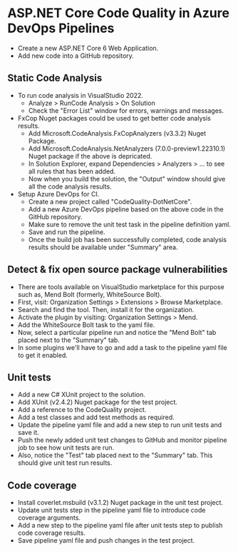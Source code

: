 # ASP.NET Core Code Quality in Azure DevOps Pipelines
- Create a new ASP.NET Core 6 Web Application.
- Add new code into a GitHub repository.

## Static Code Analysis
- To run code analysis in VisualStudio 2022. 
  - Analyze > RunCode Analysis > On Solution
  - Check the "Error List" window for errors, warnings and messages.
- FxCop Nuget packages could be used to get better code analysis results.
  - Add Microsoft.CodeAnalysis.FxCopAnalyzers (v3.3.2) Nuget Package.
  - Add Microsoft.CodeAnalysis.NetAnalyzers (7.0.0-preview1.22310.1) Nuget package if the above is depricated.
  - In Solution Explorer, expand Dependencies > Analyzers > ... to see all rules that has been added.
  - Now when you build the solution, the "Output" window should give all the code analysis results.
- Setup Azure DevOps for CI.
  - Create a new project called "CodeQuality-DotNetCore".
  - Add a new Azure DevOps pipeline based on the above code in the GitHub repository.
  - Make sure to remove the unit test task in the pipeline definition yaml.
  - Save and run the pipeline.
  - Once the build job has been successfully completed, code analysis results should be available under "Summary" area.
  
## Detect & fix open source package vulnerabilities
- There are tools available on VisualStudio marketplace for this purpose such as, Mend Bolt (formerly, WhiteSource Bolt).
- First, visit: Organization Settings > Extensions > Browse Marketplace.
- Search and find the tool. Then, install it for the organization.
- Activate the plugin by visiting: Organization Settings > Mend.
- Add the WhiteSource Bolt task to the yaml file.
- Now, select a particular pipeline run and notice the "Mend Bolt" tab placed next to the "Summary" tab.
- In some plugins we'll have to go and add a task to the pipeline yaml file to get it enabled.

## Unit tests
- Add a new C# XUnit project to the solution.
- Add XUnit (v2.4.2) Nuget package for the test project.
- Add a reference to the CodeQuality project.
- Add a test classes and add test methods as required.
- Update the pipeline yaml file and add a new step to run unit tests and save it.
- Push the newly added unit test changes to GitHub and monitor pipeline job to see how unit tests are run.
- Also, notice the "Test" tab placed next to the "Summary" tab. This should give unit test run results.

## Code coverage
- Install coverlet.msbuild (v3.1.2) Nuget package in the unit test project.
- Update unit tests step in the pipeline yaml file to introduce code coverage arguments.
- Add a new step to the pipeline yaml file after unit tests step to publish code coverage results.
- Save pipeline yaml file and push changes in the test project.